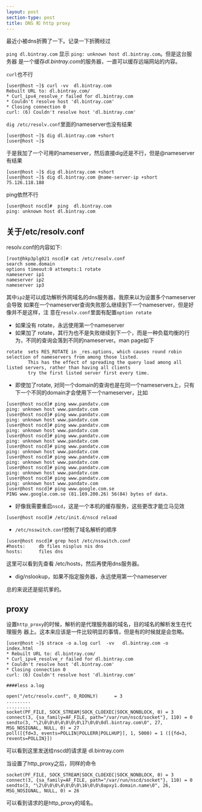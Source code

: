 ```yaml
---
layout: post
section-type: post
title: DNS 和 http proxy
---
```


最近小被dns折腾了一下。记录一下折腾经过

`ping dl.bintray.com` 显示 `ping: unknown host dl.bintray.com`。但是这台服务器
是一个缓存*dl.bintray.com*的服务器，一直可以缓存远端网站的内容。

`curl`也不行

<pre><code data-trim class="bash">[user@host ~]$ curl -vv  dl.bintray.com
Rebuilt URL to: dl.bintray.com/
* Curl_ipv4_resolve_r failed for dl.bintray.com
* Couldn't resolve host 'dl.bintray.com'
* Closing connection 0
curl: (6) Couldn't resolve host 'dl.bintray.com'
</code></pre>

`dig /etc/resolv.conf`里面的nameserver也没有结果

<pre><code data-trim class="bash">[user@host ~]$ dig dl.bintray.com +short
[user@host ~]$
</code></pre>

于是我加了一个可用的nameserver，然后直接dig还是不行，但是@nameserver有结果

<pre><code data-trim class="bash">[user@host ~]$ dig dl.bintray.com +short
[user@host ~]$ dig dl.bintray.com @name-server-ip +short
75.126.118.188
</code></pre>

ping依然不行

<pre><code data-trim class="bash">[user@host nscd]#  ping  dl.bintray.com
ping: unknown host dl.bintray.com
</code></pre>

## 关于/etc/resolv.conf

resolv.conf的内容如下:

<pre><code data-trim class="bash">[root@hkp3plg021 nscd]# cat /etc/resolv.conf
search some.domain
options timeout:0 attempts:1 rotate
nameserver ip1
nameserver ip2
nameserver ip3
</code></pre>

其中`ip2`是可以成功解析外网域名的dns服务器，我原来以为设置多个nameserver会导致
如果在一个nameserver查询失败那么继续到下一个nameserver，但是好像并不是这样，注
意在`resolv.conf`里面有配置`option rotate`

- 如果没有 rotate，永远使用第一个nameserver
- 如果加了 rotate，其行为也不是失败继续到下一个，而是一种负载均衡的行为，不同的查询会落到不同的nameserver。man page如下
  
<pre><code data-trim>rotate  sets RES_ROTATE in _res.options, which causes round robin selection of nameservers from among those listed. 
        This has the effect of spreading the query load among all listed servers, rather than having all clients 
        try the first listed server first every time.
</code></pre>
  
- 即使加了rotate, 对同一个domain的查询也是在同一个nameservers上，只有下一个不同的domain才会使用下一个nameserver，比如
  
<pre><code data-trim class="bash">[user@host nscd]# ping www.pandatv.com
ping: unknown host www.pandatv.com
[user@host nscd]# ping www.pandatv.com
ping: unknown host www.pandatv.com
[user@host nscd]# ping www.pandatv.com
ping: unknown host www.pandatv.com
[user@host nscd]# ping www.pandatv.com
ping: unknown host www.pandatv.com
[user@host nscd]# ping www.pandatv.com
ping: unknown host www.pandatv.com
[user@host nscd]# ping www.pandatv.com
ping: unknown host www.pandatv.com
[user@host nscd]# ping www.pandatv.com
ping: unknown host www.pandatv.com
[user@host nscd]# ping www.pandatv.com
ping: unknown host www.pandatv.com
[user@host nscd]# ping www.google.com.se
PING www.google.com.se (81.169.200.26) 56(84) bytes of data.
</code></pre>

- 好像我需要重启`nscd`，这是一个本机的缓存服务，这些更改才能立马见效

<pre><code data-trim class="bash">[user@host nscd]# /etc/init.d/nscd reload
</code></pre>

- `/etc/nsswitch.conf`控制了域名解析的顺序
  
<pre><code data-trim class="bash">[user@host nscd]# grep host /etc/nsswitch.conf
#hosts:     db files nisplus nis dns
hosts:      files dns
</code></pre>

这里可以看到先查看 /etc/hosts，然后再使用dns服务器。

- dig/nslookup，如果不指定服务器，永远使用第一个nameserver

总的来说还是挺坑爹的。

## proxy

设置`http_proxy`的时候，解析的是代理服务器的域名，目的域名的解析发生在代理服务
器上。这本来应该是一件比较明显的事情，但是有的时候就是会忽略。

<pre><code data-trim class="bash">[user@host ~]$ strace -o a.log curl  -vv   dl.bintray.com -o index.html
* Rebuilt URL to: dl.bintray.com/
* Curl_ipv4_resolve_r failed for dl.bintray.com
* Couldn't resolve host 'dl.bintray.com'
* Closing connection 0
curl: (6) Couldn't resolve host 'dl.bintray.com'

####less a.log

open("/etc/resolv.conf", O_RDONLY)      = 3
.........
.........
socket(PF_FILE, SOCK_STREAM|SOCK_CLOEXEC|SOCK_NONBLOCK, 0) = 3
connect(3, {sa_family=AF_FILE, path="/var/run/nscd/socket"}, 110) = 0
sendto(3, "\2\0\0\0\4\0\0\0\17\0\0\0dl.bintray.com\0", 27, MSG_NOSIGNAL, NULL, 0) = 27
poll([{fd=3, events=POLLIN|POLLERR|POLLHUP}], 1, 5000) = 1 ([{fd=3, revents=POLLIN}])
</code></pre>

可以看到这里发送给nscd的请求是 dl.bintray.com

当设置了http_proxy之后，同样的命令

<pre><code data-trim class="bash">socket(PF_FILE, SOCK_STREAM|SOCK_CLOEXEC|SOCK_NONBLOCK, 0) = 3
connect(3, {sa_family=AF_FILE, path="/var/run/nscd/socket"}, 110) = 0
sendto(3, "\2\0\0\0\4\0\0\0\16\0\0\0apxy1.domain.name\0", 26, MSG_NOSIGNAL, NULL, 0) = 26
</code></pre>

可以看到请求的是http_proxy的域名。
